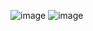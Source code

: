 ![image](https://github.com/user-attachments/assets/646d3206-199e-41e4-95d5-a73c52cfc024)
![image](https://github.com/user-attachments/assets/bcd997f1-066e-49dd-aff3-dbd72d0c7224)

